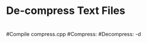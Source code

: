 # De-compress Text Files
#
#Compile compress.cpp
#Compress: <filename> <inputfile> <outputfile>
#Decompress: <filename> -d <inputfile> <outputfile>
